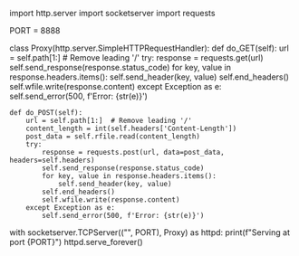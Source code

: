 
import http.server
import socketserver
import requests

PORT = 8888

class Proxy(http.server.SimpleHTTPRequestHandler):
    def do_GET(self):
        url = self.path[1:]  # Remove leading '/'
        try:
            response = requests.get(url)
            self.send_response(response.status_code)
            for key, value in response.headers.items():
                self.send_header(key, value)
            self.end_headers()
            self.wfile.write(response.content)
        except Exception as e:
            self.send_error(500, f'Error: {str(e)}')

    def do_POST(self):
        url = self.path[1:]  # Remove leading '/'
        content_length = int(self.headers['Content-Length'])
        post_data = self.rfile.read(content_length)
        try:
            response = requests.post(url, data=post_data, headers=self.headers)
            self.send_response(response.status_code)
            for key, value in response.headers.items():
                self.send_header(key, value)
            self.end_headers()
            self.wfile.write(response.content)
        except Exception as e:
            self.send_error(500, f'Error: {str(e)}')

with socketserver.TCPServer(("", PORT), Proxy) as httpd:
    print(f"Serving at port {PORT}")
    httpd.serve_forever()

